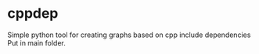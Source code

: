 # cppdep
Simple python tool for creating graphs based on cpp include dependencies
Put in main folder.

